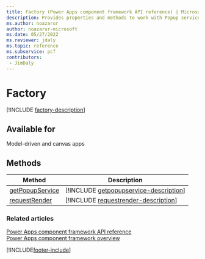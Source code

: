 ```yaml
---
title: Factory (Power Apps component framework API reference) | Microsoft Docs
description: Provides properties and methods to work with Popup services.
ms.author: noazarur
author: noazarur-microsoft
ms.date: 05/27/2022
ms.reviewer: jdaly
ms.topic: reference
ms.subservice: pcf
contributors:
 - JimDaly
---
```


# Factory

[!INCLUDE [factory-description](includes/factory-description.md)]

## Available for 

Model-driven and canvas apps

## Methods

|Method | Description |
| ------------- |-------------|
|[getPopupService](factory/getpopupservice.md)|[!INCLUDE [getpopupservice-description](factory/includes/getpopupservice-description.md)]|
|[requestRender](factory/requestrender.md)|[!INCLUDE [requestrender-description](factory/includes/requestrender-description.md)]|


### Related articles

[Power Apps component framework API reference](../reference/index.md)<br/>
[Power Apps component framework overview](../overview.md)

[!INCLUDE[footer-include](../../../includes/footer-banner.md)]
